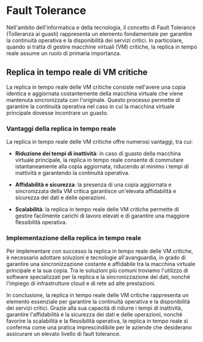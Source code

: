 # Fault Tolerance

Nell'ambito dell'informatica e della tecnologia, il concetto di Fault Tolerance (Tolleranza ai guasti) rappresenta un elemento fondamentale per garantire la continuità operativa e la disponibilità dei servizi critici. In particolare, quando si tratta di gestire macchine virtuali (VM) critiche, la replica in tempo reale assume un ruolo di primaria importanza.

## Replica in tempo reale di VM critiche

La replica in tempo reale delle VM critiche consiste nell'avere una copia identica e aggiornata costantemente della macchina virtuale che viene mantenuta sincronizzata con l'originale. Questo processo permette di garantire la continuità operativa nel caso in cui la macchina virtuale principale dovesse incontrare un guasto.

### Vantaggi della replica in tempo reale

La replica in tempo reale delle VM critiche offre numerosi vantaggi, tra cui:

- **Riduzione dei tempi di inattività**: in caso di guasto della macchina virtuale principale, la replica in tempo reale consente di commutare istantaneamente alla copia aggiornata, riducendo al minimo i tempi di inattività e garantendo la continuità operativa.
  
- **Affidabilità e sicurezza**: la presenza di una copia aggiornata e sincronizzata della VM critica garantisce un'elevata affidabilità e sicurezza dei dati e delle operazioni.
  
- **Scalabilità**: la replica in tempo reale delle VM critiche permette di gestire facilmente carichi di lavoro elevati e di garantire una maggiore flessibilità operativa.

### Implementazione della replica in tempo reale

Per implementare con successo la replica in tempo reale delle VM critiche, è necessario adottare soluzioni e tecnologie all'avanguardia, in grado di garantire una sincronizzazione costante e affidabile tra la macchina virtuale principale e la sua copia. Tra le soluzioni più comuni troviamo l'utilizzo di software specializzati per la replica e la sincronizzazione dei dati, nonché l'impiego di infrastrutture cloud e di rete ad alte prestazioni.

In conclusione, la replica in tempo reale delle VM critiche rappresenta un elemento essenziale per garantire la continuità operativa e la disponibilità dei servizi critici. Grazie alla sua capacità di ridurre i tempi di inattività, garantire l'affidabilità e la sicurezza dei dati e delle operazioni, nonché favorire la scalabilità e la flessibilità operativa, la replica in tempo reale si conferma come una pratica imprescindibile per le aziende che desiderano assicurare un elevato livello di fault tolerance.